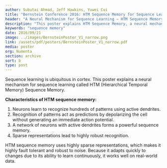 ```yaml
---
author: Subutai Ahmad, Jeff Hawkins, Yuwei Cui
title: "Bernstein Conference 2016: HTM Sequence Memory for Sequence Learning"
header: "A Neural Mechanism for Sequence Learning – HTM Sequence Memory"
description: "This poster explains HTM Sequence Memory, a neural mechanism for sequence learning, which is ubiquitous in the cortex and has the following characteristics: 1) neurons learn to recognize patterns; 2) pattern recognition acts as predictions; 3) a neuron network forms a sequence memory, and 4) sparse presentations lead to robust recognition."
keywords: "sequence memory"
date: 2016/09/21
image: ../images/BernsteinPoster_V1_narrow.png
link: /assets/pdf/posters/BernsteinPoster_V1_narrow.pdf
media: poster
org: Numenta
section: archive
sort: b
type: post
---
```


Sequence learning is ubiquitous in cortex. This poster explains a neural mechanism for sequence learning called HTM (Hierarchical Temporal Memory) Sequence Memory.

**Characteristics of HTM sequence memory:**

1. Neurons learn to recognize hundreds of patterns using active dendrites.
2. Recognition of patterns act as predictions by depolarizing the cell without generating an immediate
action potential.
3. A network of neurons with active dendrites forms a powerful sequence memory.
4. Sparse representations lead to highly robust recognition.

HTM sequence memory uses highly sparse representations, which makes it highly fault tolerant and robust to noise. Because it adapts quickly to changes due to its ability to learn continuously, it works well on real-world data.
